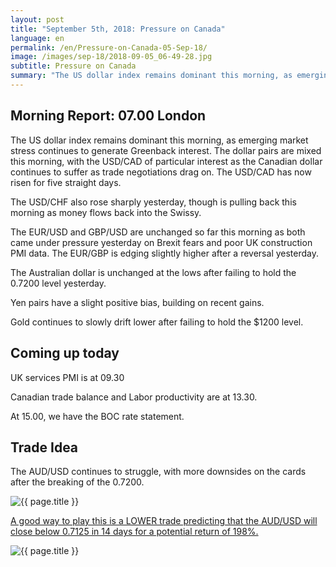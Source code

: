 ```yaml
---
layout: post
title: "September 5th, 2018: Pressure on Canada"
language: en
permalink: /en/Pressure-on-Canada-05-Sep-18/
image: /images/sep-18/2018-09-05_06-49-28.jpg
subtitle: Pressure on Canada
summary: "The US dollar index remains dominant this morning, as emerging market stress continues to generate Greenback interest. The dollar pairs are mixed this morning, with the USD/CAD of particular interest as the Canadian dollar continues to suffer as trade negotiations drag on"
---
```

## Morning Report: 07.00 London

The US dollar index remains dominant this morning, as emerging market stress continues to generate Greenback interest. The dollar pairs are mixed this morning, with the USD/CAD of particular interest as the Canadian dollar continues to suffer as trade negotiations drag on. The USD/CAD has now risen for five straight days. 

The USD/CHF also rose sharply yesterday, though is pulling back this morning as money flows back into the Swissy. 

The EUR/USD and GBP/USD are unchanged so far this morning as both came under pressure yesterday on Brexit fears and poor UK construction PMI data. The EUR/GBP is edging slightly higher after a reversal yesterday. 

The Australian dollar is unchanged at the lows after failing to hold the 0.7200 level yesterday. 

Yen pairs have a slight positive bias, building on recent gains. 

Gold continues to slowly drift lower after failing to hold the $1200 level. 

## Coming up today

UK services PMI is at 09.30

Canadian trade balance and Labor productivity are at 13.30. 

At 15.00, we have the BOC rate statement. 

## Trade Idea

The AUD/USD continues to struggle, with more downsides on the cards after the breaking of the 0.7200.

<img class="post-image" src="{{ site.url }}/images/sep-18/2018-09-05_06-49-28.jpg" alt="{{ page.title }}" title="{{ page.title }}">

<a href="%LINK%%?currency=GBP&market=forex&underlying=frxAUDUSD&formname=higherlower&duration_units=d&duration_amount=14&expiry_type=duration&amount=10&amount_type=stake&barrier=0.7125" target="_blank" rel="noopener noreferrer nofollow">A good way to play this is a LOWER trade predicting that the AUD/USD will close below 0.7125 in 14 days for a potential return of 198%.</a>

<img class="post-image" src="{{ site.url }}/images/sep-18/2018-09-05_06-51-18.jpg" alt="{{ page.title }}" title="{{ page.title }}">
